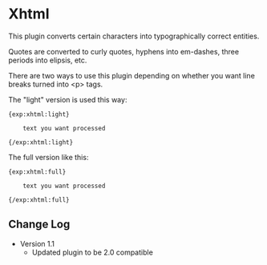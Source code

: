 # Xhtml

This plugin converts certain characters into typographically correct entities.

Quotes are converted to curly quotes, hyphens into em-dashes, three periods into elipsis, etc.

There are two ways to use this plugin depending on whether you want line breaks turned into &lt;p&gt; tags.

The "light" version is used this way:

    {exp:xhtml:light}

        text you want processed

    {/exp:xhtml:light}


The full version like this:

    {exp:xhtml:full}

        text you want processed

    {/exp:xhtml:full}


## Change Log

- Version 1.1
    - Updated plugin to be 2.0 compatible
